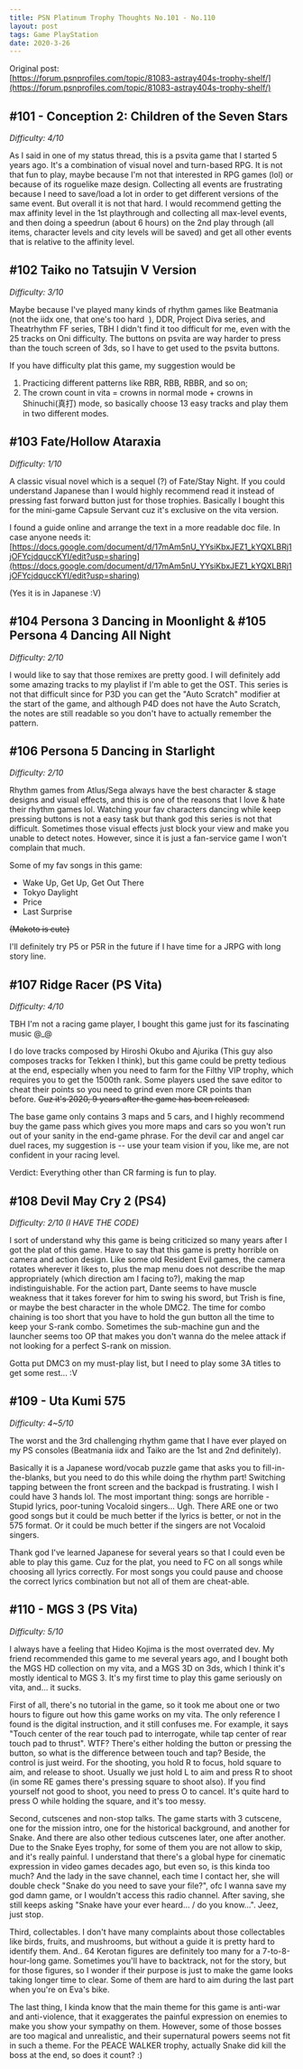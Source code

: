 ```yaml
---
title: PSN Platinum Trophy Thoughts No.101 - No.110
layout: post
tags: Game PlayStation
date: 2020-3-26
---
```


Original post: <br/>
[https://forum.psnprofiles.com/topic/81083-astray404s-trophy-shelf/](https://forum.psnprofiles.com/topic/81083-astray404s-trophy-shelf/)

## #101 - Conception 2: Children of the Seven Stars
*Difficulty: 4/10*

As I said in one of my status thread, this is a psvita game that I started 5 years ago. It's a combination of visual novel and turn-based RPG. It is not that fun to play, maybe because I'm not that interested in RPG games (lol) or because of its roguelike maze design. Collecting all events are frustrating because I need to save/load a lot in order to get different versions of the same event. But overall it is not that hard. I would recommend getting the max affinity level in the 1st playthrough and collecting all max-level events, and then doing a speedrun (about 6 hours) on the 2nd play through (all items, character levels and city levels will be saved) and get all other events that is relative to the affinity level. 

## #102 Taiko no Tatsujin V Version
*Difficulty: 3/10*

Maybe because I've played many kinds of rhythm games like Beatmania (not the iidx one, that one's too hard  ), DDR, Project Diva series, and Theatrhythm FF series, TBH I didn't find it too difficult for me, even with the 25 tracks on Oni difficulty. The buttons on psvita are way harder to press than the touch screen of 3ds, so I have to get used to the psvita buttons. 

If you have difficulty plat this game, my suggestion would be<br/>
1. Practicing different patterns like RBR, RBB, RBBR, and so on;
2. The crown count in vita = crowns in normal mode + crowns in Shinuchi(真打) mode, so basically choose 13 easy tracks and play them in two different modes.

## #103 Fate/Hollow Ataraxia
*Difficulty: 1/10*

A classic visual novel which is a sequel (?) of Fate/Stay Night. If you could understand Japanese than I would highly recommend read it instead of pressing fast forward button just for those trophies. Basically I bought this for the mini-game Capsule Servant cuz it's exclusive on the vita version. 

I found a guide online and arrange the text in a more readable doc file. In case anyone needs it: 
[https://docs.google.com/document/d/17mAm5nU_YYsiKbxJEZ1_kYQXLBRj1jOFYcjdquccKYI/edit?usp=sharing](https://docs.google.com/document/d/17mAm5nU_YYsiKbxJEZ1_kYQXLBRj1jOFYcjdquccKYI/edit?usp=sharing)

(Yes it is in Japanese :V)

## #104 Persona 3 Dancing in Moonlight & #105 Persona 4 Dancing All Night
*Difficulty: 2/10*

I would like to say that those remixes are pretty good. I will definitely add some amazing tracks to my playlist if I'm able to get the OST. This series is not that difficult since for P3D you can get the "Auto Scratch" modifier at the start of the game, and although P4D does not have the Auto Scratch, the notes are still readable so you don't have to actually remember the pattern.

## #106 Persona 5 Dancing in Starlight
*Difficulty: 2/10*

Rhythm games from Atlus/Sega always have the best character & stage designs and visual effects, and this is one of the reasons that I love & hate their rhythm games lol. Watching your fav characters dancing while keep pressing buttons is not a easy task but thank god this series is not that difficult. Sometimes those visual effects just block your view and make you unable to detect notes. However, since it is just a fan-service game I won't complain that much. 

Some of my fav songs in this game:
* Wake Up, Get Up, Get Out There
* Tokyo Daylight
* Price
* Last Surprise

~~(Makoto is cute)~~

I'll definitely try P5 or P5R in the future if I have time for a JRPG with long story line.

## #107 Ridge Racer (PS Vita)
*Difficulty: 4/10*

TBH I'm not a racing game player, I bought this game just for its fascinating music @_@ 

I do love tracks composed by Hiroshi Okubo and Ajurika (This guy also composes tracks for Tekken I think), but this game could be pretty tedious at the end, especially when you need to farm for the Filthy VIP trophy, which requires you to get the 1500th rank. Some players used the save editor to cheat their points so you need to grind even more CR points than before. ~~Cuz it's 2020, 9 years after the game has been released.~~ 

The base game only contains 3 maps and 5 cars, and I highly recommend buy the game pass which gives you more maps and cars so you won't run out of your sanity in the end-game phrase. For the devil car and angel car duel races, my suggestion is -- use your team vision if you, like me, are not confident in your racing level. 

Verdict: Everything other than CR farming is fun to play.

## #108 Devil May Cry 2 (PS4)
*Difficulty: 2/10 (I HAVE THE CODE)*

I sort of understand why this game is being criticized so many years after I got the plat of this game. Have to say that this game is pretty horrible on camera and action design. Like some old Resident Evil games, the camera rotates wherever it likes to, plus the map menu does not describe the map appropriately (which direction am I facing to?), making the map indistinguishable. For the action part, Dante seems to have muscle weakness that it takes forever for him to swing his sword, but Trish is fine, or maybe the best character in the whole DMC2. The time for combo chaining is too short that you have to hold the gun button all the time to keep your S-rank combo. Sometimes the sub-machine gun and the launcher seems too OP that makes you don't wanna do the melee attack if not looking for a perfect S-rank on mission. 

Gotta put DMC3 on my must-play list, but I need to play some 3A titles to get some rest... :V

## #109 - Uta Kumi 575
*Difficulty: 4~5/10* 

The worst and the 3rd challenging rhythm game that I have ever played on my PS consoles (Beatmania iidx and Taiko are the 1st and 2nd definitely). 

Basically it is a Japanese word/vocab puzzle game that asks you to fill-in-the-blanks, but you need to do this while doing the rhythm part! Switching tapping between the front screen and the backpad is frustrating. I wish I could have 3 hands lol. The most important thing: songs are horrible - Stupid lyrics, poor-tuning Vocaloid singers... Ugh. There ARE one or two good songs but it could be much better if the lyrics is better, or not in the 575 format. Or it could be much better if the singers are not Vocaloid singers. 

Thank god I've learned Japanese for several years so that I could even be able to play this game. Cuz for the plat, you need to FC on all songs while choosing all lyrics correctly. For most songs you could pause and choose the correct lyrics combination but not all of them are cheat-able.

## #110 - MGS 3 (PS Vita)
*Difficulty: 5/10* 

I always have a feeling that Hideo Kojima is the most overrated dev. My friend recommended this game to me several years ago, and I bought both the MGS HD collection on my vita, and a MGS 3D on 3ds, which I think it's mostly identical to MGS 3. It's my first time to play this game seriously on vita, and... it sucks. 

First of all, there's no tutorial in the game, so it took me about one or two hours to figure out how this game works on my vita. The only reference I found is the digital instruction, and it still confuses me. For example, it says "Touch center of the rear touch pad to interrogate, while tap center of rear touch pad to thrust". WTF? There's either holding the button or pressing the button, so what is the difference between touch and tap? Beside, the control is just weird. For the shooting, you hold R to focus, hold square to aim, and release to shoot. Usually we just hold L to aim and press R to shoot (in some RE games there's pressing square to shoot also). If you find yourself not good to shoot, you need to press O to cancel. It's quite hard to press O while holding the square, and it's too messy. 

Second, cutscenes and non-stop talks. The game starts with 3 cutscene, one for the mission intro, one for the historical background, and another for Snake. And there are also other tedious cutscenes later, one after another. Due to the Snake Eyes trophy, for some of them you are not allow to skip, and it's really painful. I understand that there's a global hype for cinematic expression in video games decades ago, but even so, is this kinda too much? And the lady in the save channel, each time I contact her, she will double check "Snake do you need to save your file?", ofc I wanna save my god damn game, or I wouldn't access this radio channel. After saving, she still keeps asking "Snake have your ever heard... / do you know...". Jeez, just stop. 

Third, collectables. I don't have many complaints about those collectables like birds, fruits, and mushrooms, but without a guide it is pretty hard to identify them. And.. 64 Kerotan figures are definitely too many for a 7-to-8-hour-long game. Sometimes you'll have to backtrack, not for the story, but for those figures, so I wonder if their purpose is just to make the game looks taking longer time to clear. Some of them are hard to aim during the last part when you're on Eva's bike. 

The last thing, I kinda know that the main theme for this game is anti-war and anti-violence, that it exaggerates the painful expression on enemies to make you show your sympathy on them. However, some of those bosses are too magical and unrealistic, and their supernatural powers seems not fit in such a theme. For the PEACE WALKER trophy, actually Snake did kill the boss at the end, so does it count? :)
